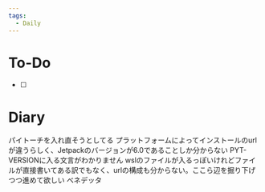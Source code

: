 ```yaml
---
tags:
  - Daily
---
```

# To-Do
- [ ] 
# Diary
パイトーチを入れ直そうとしてる
プラットフォームによってインストールのurlが違うらしく、Jetpackのバージョンが6.0であることしか分からない
PYT-VERSIONに入る文言がわかりません
wslのファイルが入るっぽいけれどファイルが直接書いてある訳でもなく、urlの構成も分からない。ここら辺を掘り下げつつ進めて欲しい
ベネデッタ
